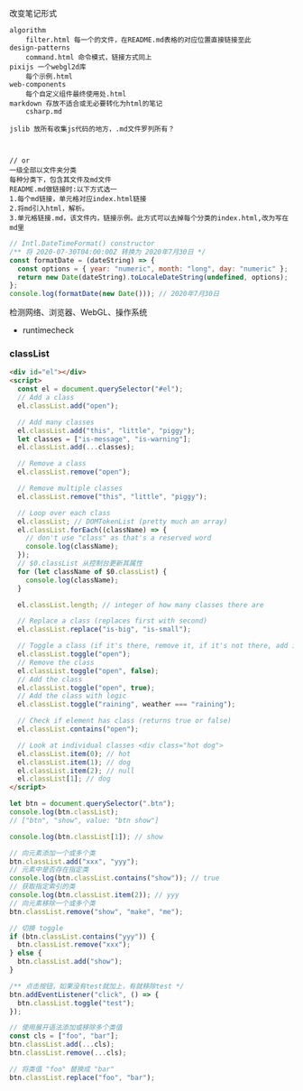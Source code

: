 改变笔记形式

```结构
algorithm
    filter.html 每一个的文件，在README.md表格的对应位置直接链接至此
design-patterns
    command.html 命令模式，链接方式同上
pixijs 一个webgl2d库
    每个示例.html
web-components
    每个自定义组件最终使用处.html
markdown 存放不适合或无必要转化为html的笔记
    csharp.md

jslib 放所有收集js代码的地方，.md文件罗列所有？



// or
一级全部以文件夹分类
每种分类下，包含其文件及md文件
README.md做链接时:以下方式选一
1.每个md链接，单元格对应index.html链接
2.将md引入html，解析。
3.单元格链接.md，该文件内，链接示例。此方式可以去掉每个分类的index.html,改为写在md里
```

```js
// Intl.DateTimeFormat() constructor
/** 将 2020-07-30T04:00:00Z 转换为 2020年7月30日 */
const formatDate = (dateString) => {
  const options = { year: "numeric", month: "long", day: "numeric" };
  return new Date(dateString).toLocaleDateString(undefined, options);
};
console.log(formatDate(new Date())); // 2020年7月30日
```

<!-- ## SEO & JSON-LD & structured-data
- 也就是在搜索引擎搜索时，网站在前且有效果。可以做推送
<script type="application/ld+json">
  {
    "@context": "https://schema.org",
    "@type": "Organization",
    "name": "Example",
    "url": "http://www.example.com",
    "logo": "http://www.example.com/images/logo.png"
  }
</script> -->

检测网络、浏览器、WebGL、操作系统

- runtimecheck

<!-- PC端
浏览器平台（操作系统）:Win32
浏览器的应用程序名称:Netscape
浏览器的应用程序代码名称:Mozilla
浏览器引擎的产品名称:Gecko
有关浏览器的版本信息:5.0 (Windows NT 10.0; Win64; x64) AppleWebKit/537.36 (KHTML, like Gecko) Chrome/84.0.4147.89 Safari/537.36 Edg/84.0.522.48
由浏览器发送到服务器的用户代理报头:Mozilla/5.0 (Windows NT 10.0; Win64; x64) AppleWebKit/537.36 (KHTML, like Gecko) Chrome/84.0.4147.89 Safari/537.36 Edg/84.0.522.48
浏览器语言:zh-CN
浏览器联网状态:true
 -->

<!-- 手机端
浏览器平台（操作系统）:Linux armv8l
浏览器的应用程序名称:Netscape
浏览器的应用程序代码名称:Mozilla
浏览器引擎的产品名称:Gecko
有关浏览器的版本信息:5.0 (Linux; Android 6.0; vivo Y67) AppleWebKit/537.36 (KHTML, like Gecko) Chrome/73.0.3683.0 Mobile Safari/537.36 EdgA/44.11.2.4122
由浏览器发送到服务器的用户代理报头:Mozilla/5.0 (Linux; Android 6.0; vivo Y67) AppleWebKit/537.36 (KHTML, like Gecko) Chrome/73.0.3683.0 Mobile Safari/537.36 EdgA/44.11.2.4122
浏览器语言:zh-TW
浏览器联网状态:true
 -->

<!--
Device                           OS               window.navigator.platform
---------------------------------------------------------------------------
iPhone 4                         iOS 7.1          iPhone
iPhone 5                         iOS 7.1.1        iPhone
iPhone 5c                        iOS 7.1          iPhone
iPhone 5s                        iOS 7.1          iPhone

Samsung Galaxy S2                Android 4.1.2    Linux armv7l
Samsung Galaxy S3 Mini           Android 4.1.2    Linux armv7l
Samsung Galaxy S3                Android 4.3      Linux armv7l
Samsung Galaxy S4                Android 4.4.2    Linux armv7l
Samsung Galaxy Note 3            Android 4.4.2    Linux armv7l
Samsung Galaxy S6                Android 5        Linux aarch64

Nexus 4                          Android 4.4.2    Linux armv7l
Nexus 5                          Android 4.4.2    Linux armv7l

HTC One                          Android 4.4.2    Linux armv7l
Sony Xperia Z                    Android 4.2.2    Linux armv7l
Motorola Moto G                  Android 4.4.2    Linux armv7l

Nokia Lumia 1520                 Windows 8.1      Win32

Device                           OS               window.navigator.platform
---------------------------------------------------------------------------
iPad 2nd generation              iOS 6.1.3        iPad
iPad 2nd generation              iOS 7.0.3        iPad
iPad 4th generation              iOS 6.1.2        iPad
iPad 4th generation              iOS 6.1.3        iPad
iPad mini (non retina)           iOS 6.1.3        iPad
iPad mini (retina)               iOS 7.0.3        iPad

Samsung Galaxy Tab 2 7"          Android 4.0.3    Linux armv7l
Samsung Galaxy Tab 3 7"          Android 4.1.2    Linux armv7l
Samsung Galaxy Tab 3             Android 4.2.2    Linux i686
Samsung Galaxy Note 10.1 (2012)  Android 4.1.2    Linux armv7l
Samsung Galaxy Note 10.1 (2014)  Android 4.3      Linux armv7l

Nexus 7 (2012) 7"                Android 4.4.3    Linux armv7l
Nexus 7 (2013) 7"                Android 4.3      Linux armv7l
Nexus 10                         Android 4.4.2    Linux armv7l

Lenovo Yoga                      Android 4.2.2    Linux armv7l
Sony Xperia Z                    Android 4.3      Linux armv7l
Tesco Hudl 7"                    Android 4.2.2    Linux armv7l
Kindle Fire 7" (2012)            Unknown          Linux armv7l
Kindle Fire HDX 7" (2013)        Unknown          Linux armv7l

Asus Transformer Pad TF300T      Android 4.0.3    Linux armv7l

Nokia Lumia 2520                 Windows RT 8.1   Win32
MS Surface Tablet Pro            Windows 8.1 Pro  Win64

Desktop PC (HP)                  Windows 7 Ent.   Win32
Desktop PC (iMac)                OSX 10.8.5       MacIntel

+-----+--------------+--------------------------------------+
| iid | item         | value                                |
+-----+--------------+--------------------------------------+
| 448 | nav_platform | Linux armv7l                         |
| 454 | nav_platform | ARM                                  |
| 455 | nav_platform | Linux x86_64                         |
| 457 | nav_platform | PlayStation 4                        |
| 459 | nav_platform | masking-agent                        |
| 460 | nav_platform | OpenBSD amd64                        |
| 464 | nav_platform | FreeBSD amd64                        |
| 465 | nav_platform | Linux armv5tejl                      |
| 466 | nav_platform | Symbian OS                           |
| 467 | nav_platform | New Nintendo 3DS                     |
| 470 | nav_platform | Linux armv6l                         |
| 471 | nav_platform | FreeBSD                              |
| 472 | nav_platform | Symbian                              |
| 473 | nav_platform | Linux MSM8960_V3.2.1.1_N_R069_Rev:18 |
| 476 | nav_platform | Linux aarch64                        |
| 479 | nav_platform | Linux i686 on x86_64                 |
| 480 | nav_platform | Linux ppc64                          |
+-----+--------------+--------------------------------------+
 -->

### classList

```html
<div id="el"></div>
<script>
  const el = document.querySelector("#el");
  // Add a class
  el.classList.add("open");

  // Add many classes
  el.classList.add("this", "little", "piggy");
  let classes = ["is-message", "is-warning"];
  el.classList.add(...classes);

  // Remove a class
  el.classList.remove("open");

  // Remove multiple classes
  el.classList.remove("this", "little", "piggy");

  // Loop over each class
  el.classList; // DOMTokenList (pretty much an array)
  el.classList.forEach((className) => {
    // don't use "class" as that's a reserved word
    console.log(className);
  });
  // $0.classList 从控制台更新其属性
  for (let className of $0.classList) {
    console.log(className);
  }

  el.classList.length; // integer of how many classes there are

  // Replace a class (replaces first with second)
  el.classList.replace("is-big", "is-small");

  // Toggle a class (if it's there, remove it, if it's not there, add it)
  el.classList.toggle("open");
  // Remove the class
  el.classList.toggle("open", false);
  // Add the class
  el.classList.toggle("open", true);
  // Add the class with logic
  el.classList.toggle("raining", weather === "raining");

  // Check if element has class (returns true or false)
  el.classList.contains("open");

  // Look at individual classes <div class="hot dog">
  el.classList.item(0); // hot
  el.classList.item(1); // dog
  el.classList.item(2); // null
  el.classList[1]; // dog
</script>
```

```js
let btn = document.querySelector(".btn");
console.log(btn.classList);
// ["btn", "show", value: "btn show"]

console.log(btn.classList[1]); // show

// 向元素添加一个或多个类
btn.classList.add("xxx", "yyy");
// 元素中是否存在指定类
console.log(btn.classList.contains("show")); // true
// 获取指定索引的类
console.log(btn.classList.item(2)); // yyy
// 向元素移除一个或多个类
btn.classList.remove("show", "make", "me");

// 切换 toggle
if (btn.classList.contains("yyy")) {
  btn.classList.remove("xxx");
} else {
  btn.classList.add("show");
}

/** 点击按钮，如果没有test就加上，有就移除test */
btn.addEventListener("click", () => {
  btn.classList.toggle("test");
});

// 使用展开语法添加或移除多个类值
const cls = ["foo", "bar"];
btn.classList.add(...cls);
btn.classList.remove(...cls);

// 将类值 "foo" 替换成 "bar"
btn.classList.replace("foo", "bar");
```

